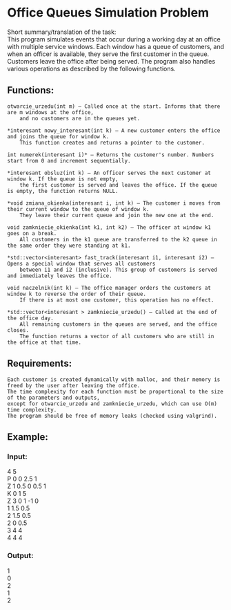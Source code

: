 # Office Queues Simulation Problem
Short summary/translation of the task:  
This program simulates events that occur during a working day at an office with multiple service windows. Each window has a queue of customers, and when an officer is available, they serve the first customer in the queue. Customers leave the office after being served. The program also handles various operations as described by the following functions.
## Functions:

    otwarcie_urzedu(int m) – Called once at the start. Informs that there are m windows at the office,  
        and no customers are in the queues yet.

    *interesant nowy_interesant(int k) – A new customer enters the office and joins the queue for window k.  
        This function creates and returns a pointer to the customer.

    int numerek(interesant i)* – Returns the customer's number. Numbers start from 0 and increment sequentially.

    *interesant obsluz(int k) – An officer serves the next customer at window k. If the queue is not empty,  
        the first customer is served and leaves the office. If the queue is empty, the function returns NULL.

    *void zmiana_okienka(interesant i, int k) – The customer i moves from their current window to the queue of window k.
        They leave their current queue and join the new one at the end.

    void zamkniecie_okienka(int k1, int k2) – The officer at window k1 goes on a break.  
        All customers in the k1 queue are transferred to the k2 queue in the same order they were standing at k1.

    *std::vector<interesant> fast_track(interesant i1, interesant i2) – Opens a special window that serves all customers  
        between i1 and i2 (inclusive). This group of customers is served and immediately leaves the office.

    void naczelnik(int k) – The office manager orders the customers at window k to reverse the order of their queue.  
        If there is at most one customer, this operation has no effect.

    *std::vector<interesant > zamkniecie_urzedu() – Called at the end of the office day.  
        All remaining customers in the queues are served, and the office closes.  
        The function returns a vector of all customers who are still in the office at that time.

## Requirements:

    Each customer is created dynamically with malloc, and their memory is freed by the user after leaving the office.
    The time complexity for each function must be proportional to the size of the parameters and outputs,  
    except for otwarcie_urzedu and zamkniecie_urzedu, which can use O(m) time complexity.
    The program should be free of memory leaks (checked using valgrind).

## Example:

### Input:

4 5  
P 0 0 2.5 1  
Z 1 0.5 0 0.5 1  
K 0 1 5  
Z 3 0 1 -1 0  
1 1.5 0.5  
2 1.5 0.5  
2 0 0.5  
3 4 4  
4 4 4  

### Output:

1  
0  
2  
1  
2  
